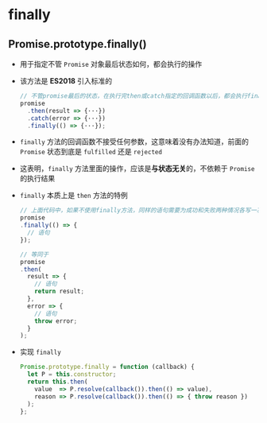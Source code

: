 # finally

## Promise.prototype.finally()

  - 用于指定不管 `Promise` 对象最后状态如何，都会执行的操作
  - 该方法是 **ES2018** 引入标准的

    ```javascript
    // 不管promise最后的状态，在执行完then或catch指定的回调函数以后，都会执行finally方法指定的回调函数
    promise
      .then(result => {···})
      .catch(error => {···})
      .finally(() => {···});
    ```

  - `finally` 方法的回调函数不接受任何参数，这意味着没有办法知道，前面的 `Promise` 状态到底是 `fulfilled` 还是 `rejected`

  - 这表明，`finally` 方法里面的操作，应该是**与状态无关**的，不依赖于 `Promise` 的执行结果

  - `finally` 本质上是 `then` 方法的特例

    ```javascript
    // 上面代码中，如果不使用finally方法，同样的语句需要为成功和失败两种情况各写一次。有了finally方法，则只需要写一次
    promise
    .finally(() => {
      // 语句
    });

    // 等同于
    promise
    .then(
      result => {
        // 语句
        return result;
      },
      error => {
        // 语句
        throw error;
      }
    );
    ```

  - 实现 `finally`

    ```javascript
    Promise.prototype.finally = function (callback) {
      let P = this.constructor;
      return this.then(
        value  => P.resolve(callback()).then(() => value),
        reason => P.resolve(callback()).then(() => { throw reason })
      );
    };
    ```

